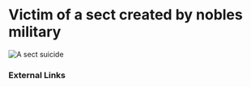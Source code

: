 # Victim of a sect created by nobles military

![A sect suicide](http://telecomlobby.com/Images/remote_neural_monitoring_network_gangstalking_ss.webp)



### External Links

